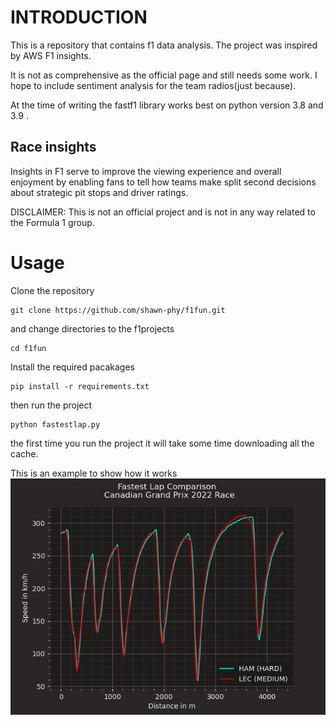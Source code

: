 # INTRODUCTION 
This is a repository that contains f1 data analysis. The project was inspired by AWS F1 insights.

It is not as comprehensive as the official page and still needs some work. I hope to include sentiment analysis for the team radios(just because).

At the time of writing the fastf1 library works best on python version 3.8 and 3.9 .

## Race insights 
Insights in F1 serve to improve the viewing experience and overall enjoyment by enabling fans to tell how teams make split second decisions about strategic pit stops and driver ratings.


DISCLAIMER: This is not an official project and is not in any way related to the Formula 1 group.

# Usage 
Clone the repository
```shell 
git clone https://github.com/shawn-phy/f1fun.git
```
 and change directories to the f1projects
```shell
cd f1fun
```

Install the required pacakages 
``` shell
pip install -r requirements.txt
```
then run the project 
``` shell 
python fastestlap.py 
```

the first time you run the project it will take some time downloading all the cache. 


This is an example to show how it works
![alt image](./Figure_2.png)
